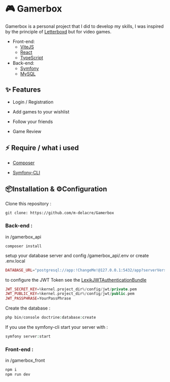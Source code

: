 # :video_game: Gamerbox 
Gamerbox is a personal project that I did to develop my skills, I was inspired by the principle of [Letterboxd](https://letterboxd.com/) but for video games.
   - Front-end: 
     - [ViteJS](https://github.com/vitejs/vite)
     - [React](https://github.com/facebook/react)
     - [TypeScript](https://github.com/microsoft/TypeScript)
   - Back-end:
      - [Symfony](https://github.com/symfony/symfony)
      - [MySQL](https://www.mysql.com/fr/)
## :sparkles: Features
*	Login / Registration
+	Add games to your wishlist
-	Follow your friends
* Game Review 

## :zap: Require / what i used
* [Composer](https://getcomposer.org/)
+ [Symfony-CLI](https://symfony.com/download)
## :package:Installation & :gear:Configuration
Clone this repository :
```
git clone: https://github.com/m-delacre/Gamerbox
```
### Back-end : 
in /gamerbox_api
```
composer install
```
setup your database server and config /gamerbox_api/.env or create .env.local
```php
DATABASE_URL="postgresql://app:!ChangeMe!@127.0.0.1:5432/app?serverVersion=16&charset=utf8"
```
to configure the JWT Token see the [LexikJWTAuthenticationBundle](https://github.com/lexik/LexikJWTAuthenticationBundle)
```php
JWT_SECRET_KEY=%kernel.project_dir%/config/jwt/private.pem
JWT_PUBLIC_KEY=%kernel.project_dir%/config/jwt/public.pem
JWT_PASSPHRASE=YourPassPhrase
```
Create the database :
```php
php bin/console doctrine:database:create
```
If you use the symfony-cli start your server with :
```php
symfony server:start
```
### Front-end : 
in /gamerbox_front
```javascript
npm i
npm run dev
```
